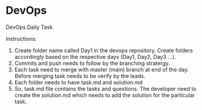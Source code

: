 # DevOps
DevOps Daily Task

Instructions:

1. Create folder name called Day1 in the devops repository. Create folders accordingly based on the respective days (Day1, Day2, Day3 ...).
2. Commits and push needs to follow by the branching stratergy.
3. Each task need to merge with master (main) branch at end of the day. Before merging task needs to be verify by the leads.
4. Each folder needs to have task.md and solution.md
5. So, task.md file contains the tasks and questions. The developer need to create the solution.md which needs to add the solution for the particular task. 

